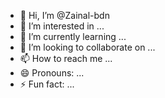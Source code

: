- 👋 Hi, I’m @Zainal-bdn
- 👀 I’m interested in ...
- 🌱 I’m currently learning ...
- 💞️ I’m looking to collaborate on ...
- 📫 How to reach me ...
- 😄 Pronouns: ...
- ⚡ Fun fact: ...

<!---
Zainal-bdn/Zainal-bdn is a ✨ special ✨ repository because its `README.md` (this file) appears on your GitHub profile.
You can click the Preview link to take a look at your changes.
--->
